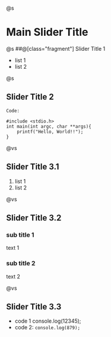 @s
# Main Slider Title

@s
##@[class="fragment"] Slider Title 1

* list 1
* list 2

@s
## Slider Title 2

`Code:`

    #include <stdio.h>
    int main(int argc, char **args){
        printf("Hello, World!!");
    }

@vs
## Slider Title 3.1

1. list 1
2. list 2

@vs
## Slider Title 3.2

### sub title 1
text 1

### sub title 2
text 2

@vs
## Slider Title 3.3
* code 1
        console.log(12345);
* code 2: `console.log(879);`

